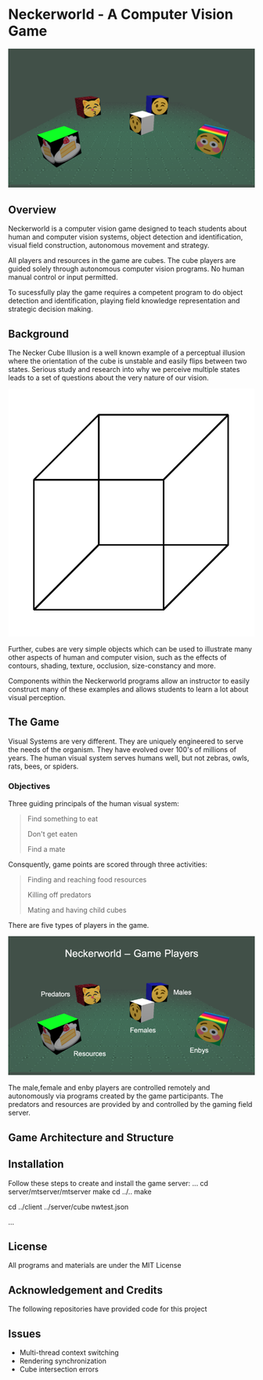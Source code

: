 # Neckerworld - A Computer Vision Game

![The Neckerworld playing field](images/Neckerworld-test-1280x720.png)

## Overview

Neckerworld is a computer vision game designed to teach students about human and computer vision systems, object detection and identification, visual field construction, autonomous movement and strategy.

All players and resources in the game are cubes.
The cube players are guided solely through autonomous computer vision programs.
No human manual control or input permitted.

To sucessfully play the game requires a competent program to do object detection and identification, playing field knowledge representation and strategic decision making.

## Background

The Necker Cube Illusion is a well known example of a perceptual illusion where the orientation of the cube is unstable and easily flips between two states.
Serious study and research into why we perceive multiple states leads to a set of questions about the very nature of our vision.

![Necker Cube illusion example](images/Necker-Cube-Illusion.png)

Further, cubes are very simple objects which can be used to illustrate many other aspects of human and computer vision, such as the effects of contours, shading, texture, occlusion, size-constancy and more.

Components within the Neckerworld programs allow an instructor to easily construct many of these examples and allows students to learn a lot about visual perception.

## The Game

Visual Systems are very different.
They are uniquely engineered to serve the needs of the organism.
They have evolved over 100's of millions of years.
The human visual system serves humans well, but not zebras, owls, rats, bees, or spiders.

### Objectives

Three guiding principals of the human visual system:

>Find something to eat
>
>Don't get eaten
>
>Find a mate

Consquently, game points are scored through three activities:

> Finding and reaching food resources
>
>Killing off predators
>
>Mating and having child cubes

There are five types of players in the game.

![Neckerworld players](images/Neckerworld-players.png)

The male,female and enby players are controlled remotely and autonomously via programs created by the game participants.
The predators and resources are provided by and controlled by the gaming field server.

## Game Architecture and Structure

## Installation

Follow these steps to create and install the game server:
...
cd server/mtserver/mtserver
make
cd ../..
make

cd ../client
../server/cube nwtest.json

...

## License

All programs and materials are under the MIT License

## Acknowledgement and Credits

The following repositories have provided code for this project

## Issues

* Multi-thread context switching
* Rendering synchronization
* Cube intersection errors
